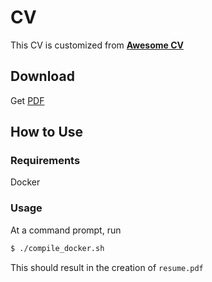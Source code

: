 # CV

This CV is customized from [**Awesome CV**](https://github.com/posquit0/Awesome-CV)


## Download
Get [PDF](https://github.com/dmalt/CV/raw/master/resume.pdf)

## How to Use
### Requirements

Docker

### Usage

At a command prompt, run
```bash
$ ./compile_docker.sh
```
This should result in the creation of ``resume.pdf``
